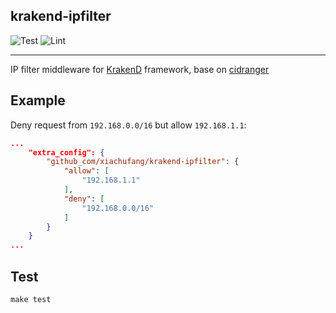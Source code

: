 ## krakend-ipfilter

![Test](https://github.com/xiachufang/krakend-ipfilter/workflows/Test/badge.svg) ![Lint](https://github.com/xiachufang/krakend-ipfilter/workflows/Lint/badge.svg)

---

IP filter middleware for [KrakenD](https://github.com/devopsfaith/krakend) framework, base on [cidranger](https://github.com/yl2chen/cidranger)


## Example

Deny request from `192.168.0.0/16` but allow `192.168.1.1`:

```json
...
    "extra_config": {
        "github_com/xiachufang/krakend-ipfilter": {
            "allow": [
                "192.168.1.1"
            ],
            "deny": [
                "192.168.0.0/16"
            ]
        }
    }
...
```

## Test

```
make test
```

